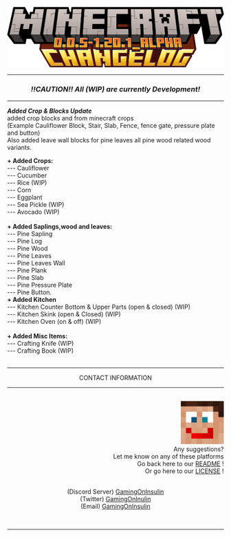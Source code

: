 <div align="center">
<img src="../img/changelog/minecraft_changelog-0.0.5-1.20.1_alpha.png" alt="Changelog Image">
<div align="center">
  <hr>
  <h3><i><b>!!CAUTION!! All (WIP) are currently Development!</b></i></h3> 
  <hr>
</div>
</div>
<div align="left">
 <p>
  <b><i>Added Crop & Blocks Update</i></b> <br>
  added crop blocks and from minecraft crops <br>(Example Cauliflower Block, Stair, Slab, Fence, fence gate, pressure plate and button) <br>
  Also added leave wall blocks for pine leaves all pine wood related wood variants.
  
 </p>
  <b>+ Added Crops:</b> <br>
     --- Cauliflower <br>
     --- Cucumber <br>
     --- Rice (WIP) <br>
     --- Corn <br>
     --- Eggplant <br>
     --- Sea Pickle (WIP) <br>
     --- Avocado (WIP) <br>
     <br>
 <b>+ Added Saplings,wood and leaves:</b> <br>
     --- Pine Sapling <br>
     --- Pine Log <br>
     --- Pine Wood <br>
     --- Pine Leaves <br>
     --- Pine Leaves Wall <br>
     --- Pine Plank <br>
     --- Pine Slab <br>
     --- Pine Pressure Plate <br>
     --- Pine Button.
     <br>
 <b>+ Added Kitchen</b> <br>
     --- Kitchen Counter Bottom & Upper Parts (open & closed) (WIP) <br>
     --- Kitchen Skink (open & Closed) (WIP) <br>
     --- Kitchen Oven (on & off) (WIP) <br>
     <br>
  <b>+ Added Misc Items:</b> <br>
     --- Crafting Knife (WIP) <br>
     --- Crafting Book (WIP) <br>
</div>

<br>
<div align="center">
  <hr>
  CONTACT INFORMATION
  <hr>
</div>
<br>

<div align="right">
 <img src="../img/profile/profile_icon.png" alt="Mod Icon" width="100" hight="100"/> <br>
  Any suggestions? <br>
  Let me know on any of these platforms <br>
  Go back here to our <a href="../../README.md">README</a> ! <br>
  Or go here to our <a href="../../LICENSE.md">LICENSE</a> !
  <br><br>
  <p align="center">
    (Discord Server) <a href="https://discord.gg/n832bVJ">GamingOnInsulin</a> <br>
    (Twitter) <a href="https://twitter.com/GamingOnInsulin">GamingOnInulin</a> <br>
    (Email) <a href="mailto:`gamingoninsulin@gmail.com">GamingOnInsulin</a>
  </p>
</div>
<br>
<hr>
